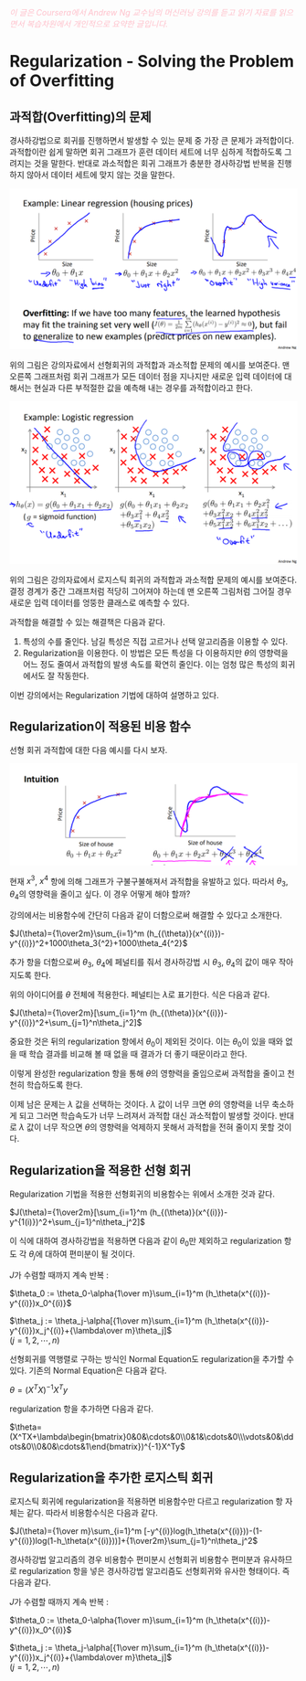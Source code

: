 <script type="text/javascript" 
src="https://cdn.mathjax.org/mathjax/latest/MathJax.js?config=TeX-AMS_HTML">
</script>

<span style="color:pink">*이 글은 Coursera에서 Andrew Ng 교수님의 머신러닝 강의를 듣고 읽기 자료를 읽으면서 복습차원에서 개인적으로 요약한 글입니다.*<span>

# Regularization - Solving the Problem of Overfitting

## 과적합(Overfitting)의 문제
경사하강법으로 회귀를 진행하면서 발생할 수 있는 문제 중 가장 큰 문제가 과적합이다. 과적합이란 쉽게 말하면 회귀 그래프가 훈련 데이터 세트에 너무 심하게 적합하도록 그려지는 것을 말한다. 반대로 과소적합은 회귀 그래프가 충분한 경사하강법 반복을 진행하지 않아서 데이터 세트에 맞지 않는 것을 말한다.

![선형 회귀 과적합](/week3/image/linearROF.png)

위의 그림은 강의자료에서 선형회귀의 과적합과 과소적합 문제의 예시를 보여준다. 맨 오른쪽 그래프처럼 회귀 그래프가 모든 데이터 점을 지나지만 새로운 입력 데이터에 대해서는 현실과 다른 부적절한 값을 예측해 내는 경우를 과적합이라고 한다.

![로지스틱 회귀 과적합](/week3/image/logisticROF.png)

위의 그림은 강의자료에서 로지스틱 회귀의 과적합과 과소적합 문제의 예시를 보여준다. 결정 경계가 중간 그래프처럼 적당히 그어져야 하는데 맨 오른쪽 그림처럼 그어질 경우 새로운 입력 데이터를 엉뚱한 클래스로 예측할 수 있다.

과적합을 해결할 수 있는 해결책은 다음과 같다.

1. 특성의 수를 줄인다. 남길 특성은 직접 고르거나 선택 알고리즘을 이용할 수 있다.
2. Regularization을 이용한다. 이 방법은 모든 특성을 다 이용하지만 $\theta$의 영향력을 어느 정도 줄여서 과적합의 발생 속도를 확연히 줄인다. 이는 엄청 많은 특성의 회귀에서도 잘 작동한다.

이번 강의에서는 Regularization 기법에 대하여 설명하고 있다.

## Regularization이 적용된 비용 함수
선형 회귀 과적합에 대한 다음 예시를 다시 보자.

![접근](/week3/image/intuition.png)

현재 $x^3$, $x^4$ 항에 의해 그래프가 구불구불해져서 과적합을 유발하고 있다. 따라서 $\theta_3$, $\theta_4$의 영향력을 줄이고 싶다. 이 경우 어떻게 해야 할까?

강의에서는 비용함수에 간단히 다음과 같이 더함으로써 해결할 수 있다고 소개한다.

$J(\theta)={1\over2m}\sum_{i=1}^m (h_{(\theta)}(x^{(i)})-y^{(i)})^2+1000\theta_3{^2}+1000\theta_4{^2}$

추가 항을 더함으로써 $\theta_3$, $\theta_4$에 페널티를 줘서 경사하강법 시 $\theta_3$, $\theta_4$의 값이 매우 작아지도록 한다. 

위의 아이디어를 $\theta$ 전체에 적용한다. 페널티는 $\lambda$로 표기한다. 식은 다음과 같다. 

$J(\theta)={1\over2m}[\sum_{i=1}^m (h_{(\theta)}(x^{(i)})-y^{(i)})^2+\sum_{j=1}^n\theta_j^2]$

중요한 것은 뒤의 regularization 항에서 $\theta_0$이 제외된 것이다. 이는 $\theta_0$이 있을 때와 없을 때 학습 결과를 비교해 볼 때 없을 때 결과가 더 좋기 때문이라고 한다. 

이렇게 완성한 regularization 항을 통해 $\theta$의 영향력을 줄임으로써 과적합을 줄이고 천천히 학습하도록 한다.

이제 남은 문제는 $\lambda$ 값을 선택하는 것이다. $\lambda$ 값이 너무 크면 $\theta$의 영향력을 너무 축소하게 되고 그러면 학습속도가 너무 느려져서 과적합 대신 과소적합이 발생할 것이다. 반대로 $\lambda$ 값이 너무 작으면 $\theta$의 영향력을 억제하지 못해서 과적합을 전혀 줄이지 못할 것이다.

## Regularization을 적용한 선형 회귀
Regularization 기법을 적용한 선형회귀의 비용함수는 위에서 소개한 것과 같다. 

$J(\theta)={1\over2m}[\sum_{i=1}^m (h_{(\theta)}(x^{(i)})-y^{1(i)})^2+\sum_{j=1}^n\theta_j^2]$

이 식에 대하여 경사하강법을 적용하면 다음과 같이 $\theta_0$만 제외하고 regularization 항도 각 $\theta_j$에 대하여 편미분이 될 것이다.

$J$가 수렴할 때까지 계속 반복 :

$\theta_0 := \theta_0-\alpha{1\over m}\sum_{i=1}^m (h_\theta(x^{(i)})-y^{(i)})x_0^{(i)}$

$\theta_j := \theta_j-\alpha[{1\over m}\sum_{i=1}^m (h_\theta(x^{(i)})-y^{(i)})x_j^{(i)}+{\lambda\over m}\theta_j]$\
($j=1,2,\cdots , n$)

선형회귀를 역행렬로 구하는 방식인 Normal Equation도 regularization을 추가할 수 있다. 기존의 Normal Equation은 다음과 같다.

$\theta=(X^TX)^{-1}X^Ty$

regularization 항을 추가하면 다음과 같다.

$\theta=(X^TX+\lambda\begin{bmatrix}0&0&\cdots&0\\0&1&\cdots&0\\\vdots&0&\ddots&0\\0&0&\cdots&1\end{bmatrix})^{-1}X^Ty$

## Regularization을 추가한 로지스틱 회귀
로지스틱 회귀에 regularization을 적용하면 비용함수만 다르고 regularization 항 자체는 같다. 따라서 비용함수식은 다음과 같다.

$J(\theta)={1\over m}\sum_{i=1}^m [-y^{(i)}log(h_\theta(x^{(i)}))-(1-y^{(i)})log(1-h_\theta(x^{(i)}))]+{1\over2m}\sum_{j=1}^n\theta_j^2$

경사하강법 알고리즘의 경우 비용함수 편미분시 선형회귀 비용함수 편미분과 유사하므로 regularization 항을 넣은 경사하강법 알고리즘도 선형회귀와 유사한 형태이다. 즉 다음과 같다.

$J$가 수렴할 때까지 계속 반복 :

$\theta_0 := \theta_0-\alpha{1\over m}\sum_{i=1}^m (h_\theta(x^{(i)})-y^{(i)})x_0^{(i)}$

$\theta_j := \theta_j-\alpha[{1\over m}\sum_{i=1}^m (h_\theta(x^{(i)})-y^{(i)})x_j^{(i)}+{\lambda\over m}\theta_j]$\
($j=1,2,\cdots , n$)